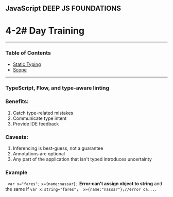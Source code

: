 ## JavaScript DEEP JS FOUNDATIONS

# 4-2# Day Training

---

### Table of Contents

- [Static Typing](#)
- [Scope](#)

---

### TypeScript, Flow, and type-aware linting

### Benefits:
1. Catch type-related mistakes
2. Communicate type intent
3. Provide IDE feedback

### Caveats:

1. Inferencing is best-guess, not a
guarantee
2. Annotations are optional
3. Any part of the application that
isn't typed introduces uncertainty

### Example
` var x="fares";`
`x={name:nassar};`
**Error:can't assign object to string**
and the same if `var x:string="fares";  x={name:"nassar"};//error ca....`


